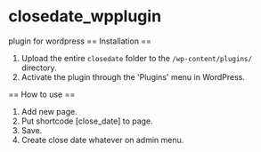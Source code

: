 # closedate_wpplugin
plugin for wordpress
== Installation ==

1. Upload the entire `closedate` folder to the `/wp-content/plugins/` directory.
2. Activate the plugin through the 'Plugins' menu in WordPress.

== How to use ==

1. Add new page.
2. Put shortcode [close_date] to page.
3. Save.
4. Create close date whatever on admin menu.

